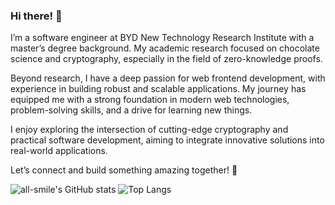 ### Hi there! 👋
I’m a software engineer at BYD New Technology Research Institute with a master’s degree background. My academic research focused on chocolate science and cryptography, especially in the field of zero-knowledge proofs.

Beyond research, I have a deep passion for web frontend development, with experience in building robust and scalable applications. My journey has equipped me with a strong foundation in modern web technologies, problem-solving skills, and a drive for learning new things.

I enjoy exploring the intersection of cutting-edge cryptography and practical software development, aiming to integrate innovative solutions into real-world applications.

Let’s connect and build something amazing together! 🚀

![all-smile's GitHub stats](https://github-readme-stats.vercel.app/api?username=huiguangx&show_icons=true&theme=tokyonight&bg_color=FAF3E0)
![Top Langs](https://github-readme-stats.vercel.app/api/top-langs/?username=huiguangx&layout=compact&theme=tokyonight&bg_color=FAF3E0)



<!--
**huiguangx/huiguangx** is a ✨ _special_ ✨ repository because its `README.md` (this file) appears on your GitHub profile.

Here are some ideas to get you started:

- 🔭 I’m currently working on ...
- 🌱 I’m currently learning ...
- 👯 I’m looking to collaborate on ...
- 🤔 I’m looking for help with ...
- 💬 Ask me about ...
- 📫 How to reach me: ...
- 😄 Pronouns: ...
- ⚡ Fun fact: ...
-->
